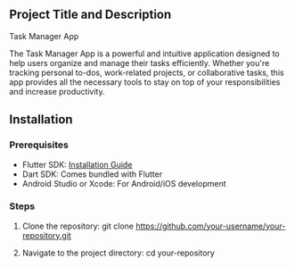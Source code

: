 ## Project Title and Description

Task Manager App

The Task Manager App is a powerful and intuitive application designed to help users organize and manage their tasks efficiently. Whether you're tracking personal to-dos, work-related projects, or collaborative tasks, this app provides all the necessary tools to stay on top of your responsibilities and increase productivity.

## Installation

### Prerequisites

- Flutter SDK: [Installation Guide](https://flutter.dev/docs/get-started/install)
- Dart SDK: Comes bundled with Flutter
- Android Studio or Xcode: For Android/iOS development

### Steps

1. Clone the repository:
   git clone https://github.com/your-username/your-repository.git

2. Navigate to the project directory:
   cd your-repository
